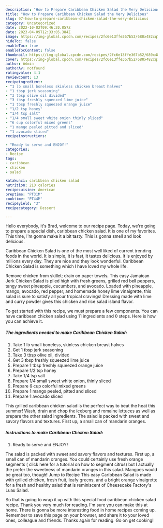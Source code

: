 ```yaml
---
description: "How to Prepare Caribbean Chicken Salad the Very Delicious"
title: "How to Prepare Caribbean Chicken Salad the Very Delicious"
slug: 97-how-to-prepare-caribbean-chicken-salad-the-very-delicious
category: Uncategorized
date: 2022-10-02T09:46:20.857Z
date: 2023-04-09T12:33:05.384Z
image: https://img-global.cpcdn.com/recipes/2fc6e13ffe367b52/680x482cq70/caribbean-chicken-salad-recipe-main-photo.jpg
hideToc: false
enableToc: true
enableTocContent: false
thumbnail: https://img-global.cpcdn.com/recipes/2fc6e13ffe367b52/680x482cq70/caribbean-chicken-salad-recipe-main-photo.jpg
cover: https://img-global.cpcdn.com/recipes/2fc6e13ffe367b52/680x482cq70/caribbean-chicken-salad-recipe-main-photo.jpg
author: Admin
authorAv: notfound
ratingvalue: 4.1
reviewcount: 13
recipeingredient:
- "1 lb small boneless skinless chicken breast halves"
- "1 tbsp jerk seasoning"
- "3 tbsp olive oil divided"
- "3 tbsp freshly squeezed lime juice"
- "1 tbsp freshly squeezed orange juice"
- "1/2 tsp honey"
- "1/4 tsp salt"
- "1/4 small sweet white onion thinly sliced"
- "6 cup colorful mixed greens"
- "1 mango peeled pitted and sliced"
- "1 avocado sliced"
recipeinstructions:

- "Ready to serve and ENJOY!"
categories:
- Recipe
tags:
- caribbean
- chicken
- salad

katakunci: caribbean chicken salad 
nutrition: 210 calories
recipecuisine: American
preptime: "PT31M"
cooktime: "PT44M"
recipeyield: "3"
recipecategory: Dessert

---
```



Hello everybody, it's Brad, welcome to our recipe page. Today, we're going to prepare a special dish, caribbean chicken salad. It is one of my favorites. This time, I'm gonna make it a bit tasty. This is gonna smell and look delicious.

Caribbean Chicken Salad is one of the most well liked of current trending foods in the world. It is simple, it is fast, it tastes delicious. It is enjoyed by millions every day. They are nice and they look wonderful. Caribbean Chicken Salad is something which I have loved my whole life.

Remove chicken from skillet; drain on paper towels. This easy Jamaican Jerk Chicken Salad is piled high with fresh greens, grilled red bell peppers, tangy sweet pineapple, cucumbers, and avocado. Loaded with pineapple, mango, avocado, red pepper, and homemade honey lime vinaigrette, this salad is sure to satisfy all your tropical cravings! Dressing made with lime and curry powder gives this chicken and rice salad island flavor.


To get started with this recipe, we must prepare a few components. You can have caribbean chicken salad using 11 ingredients and 0 steps. Here is how you can achieve it.

<!--inarticleads1-->

##### The ingredients needed to make Caribbean Chicken Salad:

1. Take 1 lb small boneless, skinless chicken breast halves
1. Get 1 tbsp jerk seasoning
1. Take 3 tbsp olive oil, divided
1. Get 3 tbsp freshly squeezed lime juice
1. Prepare 1 tbsp freshly squeezed orange juice
1. Prepare 1/2 tsp honey
1. Take 1/4 tsp salt
1. Prepare 1/4 small sweet white onion, thinly sliced
1. Prepare 6 cup colorful mixed greens
1. Prepare 1 mango peeled, pitted and sliced
1. Prepare 1 avocado sliced


This grilled caribbean chicken salad is the perfect way to beat the heat this summer! Wash, drain and chop the iceberg and romaine lettuces as well as prepare the other salad ingredients. The salad is packed with sweet and savory flavors and textures. First up, a small can of mandarin oranges. 

<!--inarticleads2-->

##### Instructions to make Caribbean Chicken Salad:


1. Ready to serve and ENJOY!

The salad is packed with sweet and savory flavors and textures. First up, a small can of mandarin oranges. You could certainly use fresh orange segments ( click here for a tutorial on how to segment citrus) but I actually the prefer the sweetness of mandarin oranges in this salad. Mangoes would be great too, though! Jump to Recipe This easy Caribbean Salad is made with grilled chicken, fresh fruit, leafy greens, and a bright orange vinaigrette for a fresh and healthy salad that is reminiscent of Cheesecake Factory&#39;s Luau Salad. 

So that is going to wrap it up with this special food caribbean chicken salad recipe. Thank you very much for reading. I'm sure you can make this at home. There is gonna be more interesting food in home recipes coming up. Remember to save this page on your browser, and share it to your loved ones, colleague and friends. Thanks again for reading. Go on get cooking!
